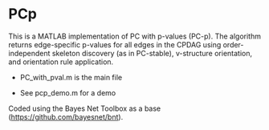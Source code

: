 # PCp

This is a MATLAB implementation of PC with p-values (PC-p). The algorithm returns edge-specific p-values for all edges in the CPDAG using order-independent skeleton discovery (as in PC-stable), v-structure orientation, and orientation rule application.

- PC_with_pval.m is the main file

- See pcp_demo.m for a demo

Coded using the Bayes Net Toolbox as a base (https://github.com/bayesnet/bnt).
